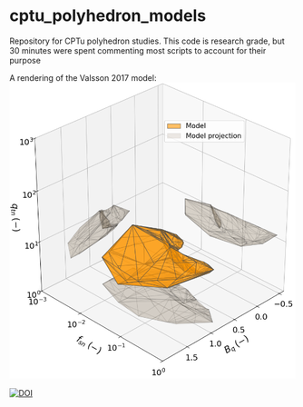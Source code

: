 # cptu_polyhedron_models

Repository for CPTu polyhedron studies. This code is research grade, but 30 minutes were spent commenting
most scripts to account for their purpose

A rendering of the Valsson 2017 model:
![](https://raw.githubusercontent.com/siggimar/cptu_polyhedron_models/refs/heads/main/valsson_2017b.png)

[![DOI](https://zenodo.org/badge/929129010.svg)](https://doi.org/10.5281/zenodo.14834914)

